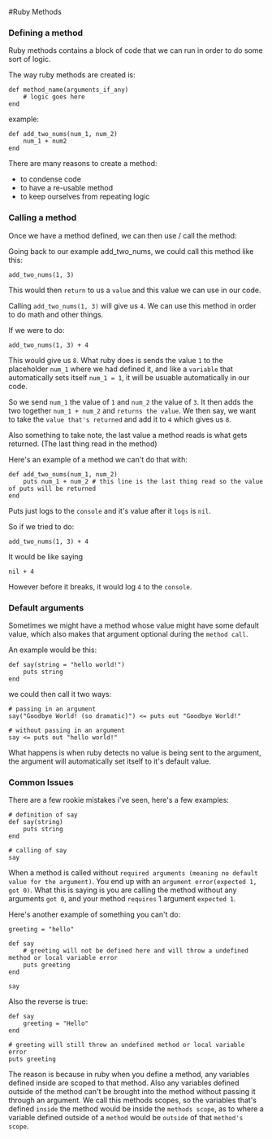 #Ruby Methods
### Defining a method
Ruby methods contains a block of code that we can run in order to do some sort of logic.

The way ruby methods are created is:
```
def method_name(arguments_if_any)
    # logic goes here
end
```

example:
```
def add_two_nums(num_1, num_2)
    num_1 + num2
end
```

There are many reasons to create a method:
 - to condense code
 - to have a re-usable method
 - to keep ourselves from repeating logic

### Calling a method
Once we have a method defined, we can then use / call the method:

Going back to our example add_two_nums, we could call this method like this:
```
add_two_nums(1, 3)
```
This would then `return` to us a `value` and this value we can use in our code.

Calling `add_two_nums(1, 3)` will give us `4`. We can use this method in order to do math and other things.

If we were to do:
```
add_two_nums(1, 3) + 4
```
This would give us `8`. What ruby does is sends the value `1` to the placeholder `num_1` where we had defined it, and like a `variable` that automatically sets itself `num_1 = 1`, it will be usuable automatically in our code.

So we send `num_1` the value of `1` and `num_2` the value of `3`. It then adds the two together `num_1 + num_2` and `returns the value`. We then say, we want to take the `value that's returned` and add it to `4` which gives us `8`.

Also something to take note, the last value a method reads is what gets returned. (The last thing read in the method)

Here's an example of a method we can't do that with:
```
def add_two_nums(num_1, num_2)
    puts num_1 + num_2 # this line is the last thing read so the value of puts will be returned
end
```

Puts just logs to the `console` and it's value after it `logs` is `nil`.

So if we tried to do:
```
add_two_nums(1, 3) + 4
```

It would be like saying
```
nil + 4
```
However before it breaks, it would log `4` to the `console`.

### Default arguments

Sometimes we might have a method whose value might have some default value, which also makes that argument optional during the `method call`.

An example would be this:
```
def say(string = "hello world!")
    puts string
end
```
we could then call it two ways:
```
# passing in an argument
say("Goodbye World! (so dramatic)") <= puts out "Goodbye World!"

# without passing in an argument
say <= puts out "hello world!"
```

What happens is when ruby detects no value is being sent to the argument, the argument will automatically set itself to it's default value.

### Common Issues

There are a few rookie mistakes i've seen, here's a few examples:

```
# definition of say
def say(string)
    puts string
end

# calling of say
say
```

When a method is called without `required arguments (meaning no default value for the argument)`. You end up with an `argument error(expected 1, got 0)`. What this is saying is you are calling the method without any arguments `got 0`, and your method `requires` 1 argument `expected 1`.

Here's another example of something you can't do:
```
greeting = "hello"

def say
    # greeting will not be defined here and will throw a undefined method or local variable error
    puts greeting
end

say
```

Also the reverse is true:
```
def say
    greeting = "Hello"
end

# greeting will still throw an undefined method or local variable error
puts greeting
```

The reason is because in ruby when you define a method, any variables defined inside are scoped to that method. Also any variables defined outside of the method can't be brought into the method without passing it through an argument. We call this methods scopes, so the variables that's defined `inside` the method would be inside the `methods scope`, as to where a variable defined outside of a `method` would be `outside` of that `method's scope`.